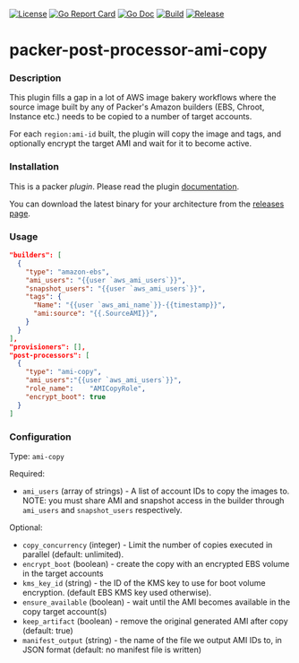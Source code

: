 [![License](https://img.shields.io/badge/license-BSD-brightgreen.svg?style=flat-square)](/LICENSE)
[![Go Report Card](https://goreportcard.com/badge/github.com/martinbaillie/packer-post-processor-ami-copy?style=flat-square)](https://goreportcard.com/report/github.com/martinbaillie/packer-post-processor-ami-copy)
[![Go Doc](https://img.shields.io/badge/godoc-reference-blue.svg?style=flat-square)](http://godoc.org/github.com/martinbaillie/packer-post-processor-ami-copy)
[![Build](https://img.shields.io/travis/martinbaillie/packer-post-processor-ami-copy/master.svg?style=flat-square)](https://travis-ci.org/martinbaillie/packer-post-processor-ami-copy)
[![Release](https://img.shields.io/github/release/martinbaillie/packer-post-processor-ami-copy.svg?style=flat-square)](https://github.com/martinbaillie/packer-post-processor-ami-copy/releases/latest)

# packer-post-processor-ami-copy

### Description

This plugin fills a gap in a lot of AWS image bakery workflows where the source image built by any of Packer's Amazon builders (EBS, Chroot, Instance etc.) needs to be copied to a number of target accounts.

For each `region:ami-id` built, the plugin will copy the image and tags, and optionally encrypt the target AMI and wait for it to become active.

### Installation

This is a packer _plugin_. Please read the plugin [documentation](https://www.packer.io/docs/extend/plugins.html).

You can download the latest binary for your architecture from the [releases page](https://github.com/martinbaillie/packer-post-processor-ami-copy/releases/latest).

### Usage

```json
"builders": [
  {
    "type": "amazon-ebs",
    "ami_users": "{{user `aws_ami_users`}}",
    "snapshot_users": "{{user `aws_ami_users`}}",
    "tags": {
      "Name": "{{user `aws_ami_name`}}-{{timestamp}}",
      "ami:source": "{{.SourceAMI}}",
    }
  }
],
"provisioners": [],
"post-processors": [
  {
    "type": "ami-copy",
    "ami_users":"{{user `aws_ami_users`}}",
    "role_name":    "AMICopyRole",
    "encrypt_boot": true
  }
]
```

### Configuration

Type: `ami-copy`

Required:

- `ami_users` (array of strings) - A list of account IDs to copy the images to. NOTE: you must share AMI and snapshot access in the builder through `ami_users` and `snapshot_users` respectively.

Optional:

- `copy_concurrency` (integer) - Limit the number of copies executed in parallel (default: unlimited).
- `encrypt_boot` (boolean) - create the copy with an encrypted EBS volume in the target accounts
- `kms_key_id` (string) - the ID of the KMS key to use for boot volume encryption. (default EBS KMS key used otherwise).
- `ensure_available` (boolean) - wait until the AMI becomes available in the copy target account(s)
- `keep_artifact` (boolean) - remove the original generated AMI after copy (default: true)
- `manifest_output` (string) - the name of the file we output AMI IDs to, in JSON format (default: no manifest file is written)
